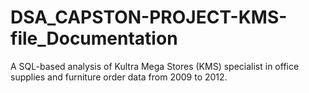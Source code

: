 # DSA_CAPSTON-PROJECT-KMS-file_Documentation
A SQL-based analysis of Kultra Mega Stores (KMS) specialist in office supplies and  furniture order data from 2009 to 2012.
